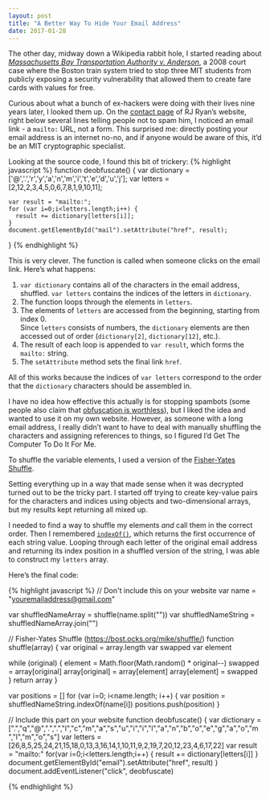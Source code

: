 ```yaml
---
layout: post
title: "A Better Way To Hide Your Email Address"
date: 2017-01-28
---
```


The other day, midway down a Wikipedia rabbit hole, I started reading about *[Massachusetts Bay Transportation Authority v. Anderson](https://en.wikipedia.org/wiki/Massachusetts_Bay_Transportation_Authority_v._Anderson)*, a 2008 court case where the Boston train system tried to stop three MIT students from publicly exposing a security vulnerability that allowed them to create fare cards with values for free. 

Curious about what a bunch of ex-hackers were doing with their lives nine years later, I looked them up. On the [contact page](www.rustyryan.net/connect/) of RJ Ryan’s website, right below several lines telling people not to spam him, I noticed an email link - a `mailto:` URL, not a form. This surprised me: directly posting your email address is an internet no-no, and if anyone would be aware of this, it’d be an MIT cryptographic specialist.

Looking at the source code, I found this bit of trickery: 
{% highlight javascript %}
  function deobfuscate() {
    var dictionary = ['@','.','r','y','a','n','m','i','t','e','d','u','j'];
    var letters = [2,12,2,3,4,5,0,6,7,8,1,9,10,11];

    var result = "mailto:";
    for (var i=0;i<letters.length;i++) {
      result += dictionary[letters[i]];
    }
    document.getElementById("mail").setAttribute("href", result);
  }
{% endhighlight %}

This is very clever. The function is called when someone clicks on the email link. Here’s what happens: 

1. `var dictionary` contains all of the characters in the email address, shuffled. `var letters` contains the indices of the letters in `dictionary`. 
2. The function loops through the elements in `letters`. 
3. The elements of `letters` are accessed from  the beginning, starting from index 0.  
Since `letters` consists of numbers, the `dictionary` elements are then accessed out of order (`dictionary[2]`, `dictionary[12]`, etc.). 
4. The result of each loop is appended to `var result`, which forms the `mailto:` string.
5. The `setAttribute` method sets the final link `href`. 

All of this works because the indices of `var letters` correspond to the order that the `dictionary` characters should be assembled in.

I have no idea how effective this actually is for stopping spambots (some people also claim that [obfuscation is worthless](https://qz.com/181635/surprise-theres-really-no-need-to-conceal-your-email-address-from-spammers/)), but I liked the idea and wanted to use it on my own website. However, as someone with a long email address, I really didn’t want to have to deal with manually shuffling the characters and assigning references to things, so I figured I’d Get The Computer To Do It For Me. 


To shuffle the variable elements, I used a version of the [Fisher-Yates Shuffle](https://bost.ocks.org/mike/shuffle/). 

Setting everything up in a way that made sense when it was decrypted turned out to be the tricky part. I started off trying to create key-value pairs for the characters and indices using objects and two-dimensional arrays, but my results kept returning all mixed up. 

I needed to find a way to shuffle my elements *and* call them in the correct order. Then I remembered [`indexOf()`](https://developer.mozilla.org/en-US/docs/Web/JavaScript/Reference/Global_Objects/String/indexOf), which returns the first occurrence of each string value. Looping through each letter of the original email address and returning its index position in a shuffled version of the string, I was able to construct my `letters` array. 

Here’s the final code:

{% highlight javascript %}
// Don't include this on your website
var name = "youremailaddress@gmail.com"

var shuffledNameArray = shuffle(name.split(""))
var shuffledNameString = shuffledNameArray.join("")
 
// Fisher-Yates Shuffle (https://bost.ocks.org/mike/shuffle/)
function shuffle(array) {
  var original = array.length 
  var swapped
  var element

  while (original) {
    element = Math.floor(Math.random() * original--)
    swapped = array[original]
    array[original] = array[element]
    array[element] = swapped
  }
  return array
}

var positions = []
for (var i=0; i<name.length; i++) {
  var position = shuffledNameString.indexOf(name[i])
    positions.push(position)
}

// Include this part on your website
function deobfuscate() {
	var dictionary = [".","q","@",".",".","l","c","m","a","s","u","i","i","l","a","n","b","o","e","g","a","o","m","l","m","o","s"]
	var letters = [26,8,5,25,24,21,15,18,0,13,3,16,14,1,10,11,9,2,19,7,20,12,23,4,6,17,22]
	var result = "mailto:"
	for(var i=0;i<letters.length;i++) {
		result += dictionary[letters[i]]
	}
	document.getElementById("email").setAttribute("href", result)
}
document.addEventListener("click", deobfuscate)  

{% endhighlight %}